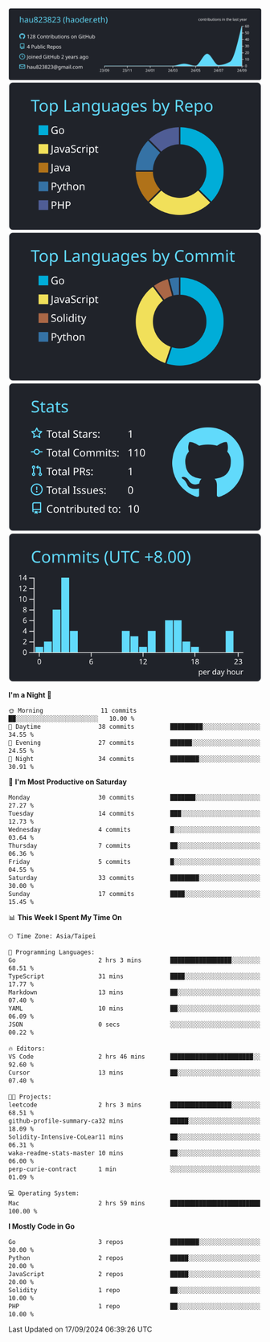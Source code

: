 [![](https://raw.githubusercontent.com/hau823823/hau823823/master/profile-summary-card-output/react/0-profile-details.svg)](https://github.com/vn7n24fzkq/github-profile-summary-cards)
[![](https://raw.githubusercontent.com/hau823823/hau823823/master/profile-summary-card-output/react/1-repos-per-language.svg)](https://github.com/vn7n24fzkq/github-profile-summary-cards) [![](https://raw.githubusercontent.com/hau823823/hau823823/master/profile-summary-card-output/react/2-most-commit-language.svg)](https://github.com/vn7n24fzkq/github-profile-summary-cards)
[![](https://raw.githubusercontent.com/hau823823/hau823823/master/profile-summary-card-output/react/3-stats.svg)](https://github.com/vn7n24fzkq/github-profile-summary-cards) [![](https://raw.githubusercontent.com/hau823823/hau823823/master/profile-summary-card-output/react/4-productive-time.svg)](https://github.com/vn7n24fzkq/github-profile-summary-cards)

<!--START_SECTION:waka-->
**I'm a Night 🦉** 

```text
🌞 Morning                11 commits          ██░░░░░░░░░░░░░░░░░░░░░░░   10.00 % 
🌆 Daytime                38 commits          █████████░░░░░░░░░░░░░░░░   34.55 % 
🌃 Evening                27 commits          ██████░░░░░░░░░░░░░░░░░░░   24.55 % 
🌙 Night                  34 commits          ████████░░░░░░░░░░░░░░░░░   30.91 % 
```
📅 **I'm Most Productive on Saturday** 

```text
Monday                   30 commits          ███████░░░░░░░░░░░░░░░░░░   27.27 % 
Tuesday                  14 commits          ███░░░░░░░░░░░░░░░░░░░░░░   12.73 % 
Wednesday                4 commits           █░░░░░░░░░░░░░░░░░░░░░░░░   03.64 % 
Thursday                 7 commits           ██░░░░░░░░░░░░░░░░░░░░░░░   06.36 % 
Friday                   5 commits           █░░░░░░░░░░░░░░░░░░░░░░░░   04.55 % 
Saturday                 33 commits          ████████░░░░░░░░░░░░░░░░░   30.00 % 
Sunday                   17 commits          ████░░░░░░░░░░░░░░░░░░░░░   15.45 % 
```


📊 **This Week I Spent My Time On** 

```text
🕑︎ Time Zone: Asia/Taipei

💬 Programming Languages: 
Go                       2 hrs 3 mins        █████████████████░░░░░░░░   68.51 % 
TypeScript               31 mins             ████░░░░░░░░░░░░░░░░░░░░░   17.77 % 
Markdown                 13 mins             ██░░░░░░░░░░░░░░░░░░░░░░░   07.40 % 
YAML                     10 mins             ██░░░░░░░░░░░░░░░░░░░░░░░   06.09 % 
JSON                     0 secs              ░░░░░░░░░░░░░░░░░░░░░░░░░   00.22 % 

🔥 Editors: 
VS Code                  2 hrs 46 mins       ███████████████████████░░   92.60 % 
Cursor                   13 mins             ██░░░░░░░░░░░░░░░░░░░░░░░   07.40 % 

🐱‍💻 Projects: 
leetcode                 2 hrs 3 mins        █████████████████░░░░░░░░   68.51 % 
github-profile-summary-ca32 mins             █████░░░░░░░░░░░░░░░░░░░░   18.09 % 
Solidity-Intensive-CoLear11 mins             ██░░░░░░░░░░░░░░░░░░░░░░░   06.31 % 
waka-readme-stats-master 10 mins             ██░░░░░░░░░░░░░░░░░░░░░░░   06.00 % 
perp-curie-contract      1 min               ░░░░░░░░░░░░░░░░░░░░░░░░░   01.09 % 

💻 Operating System: 
Mac                      2 hrs 59 mins       █████████████████████████   100.00 % 
```

**I Mostly Code in Go** 

```text
Go                       3 repos             ████████░░░░░░░░░░░░░░░░░   30.00 % 
Python                   2 repos             █████░░░░░░░░░░░░░░░░░░░░   20.00 % 
JavaScript               2 repos             █████░░░░░░░░░░░░░░░░░░░░   20.00 % 
Solidity                 1 repo              ██░░░░░░░░░░░░░░░░░░░░░░░   10.00 % 
PHP                      1 repo              ██░░░░░░░░░░░░░░░░░░░░░░░   10.00 % 
```




 Last Updated on 17/09/2024 06:39:26 UTC
<!--END_SECTION:waka-->
